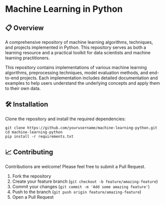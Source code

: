 <!-- README.md in HTML format -->
<h1>Machine Learning in Python</h1>

<h2>📋 Overview</h2>
<p>A comprehensive repository of machine learning algorithms, techniques, and projects implemented in Python. This repository serves as both a learning resource and a practical toolkit for data scientists and machine learning practitioners.</p>

<p>This repository contains implementations of various machine learning algorithms, preprocessing techniques, model evaluation methods, and end-to-end projects. Each implementation includes detailed documentation and examples to help users understand the underlying concepts and apply them to their own data.</p>

<h2>🛠️ Installation</h2>
<p>Clone the repository and install the required dependencies:</p>

<pre><code>git clone https://github.com/yourusername/machine-learning-python.git
cd machine-learning-python
pip install -r requirements.txt</code></pre>

<h2>📈 Contributing</h2>
<p>Contributions are welcome! Please feel free to submit a Pull Request.</p>

<ol>
  <li>Fork the repository</li>
  <li>Create your feature branch (<code>git checkout -b feature/amazing-feature</code>)</li>
  <li>Commit your changes (<code>git commit -m 'Add some amazing feature'</code>)</li>
  <li>Push to the branch (<code>git push origin feature/amazing-feature</code>)</li>
  <li>Open a Pull Request</li>
</ol>

